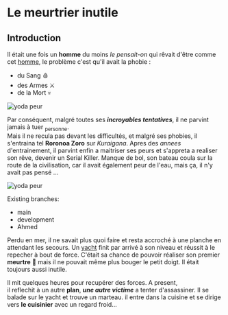 # Le meurtrier inutile

## Introduction

Il était une fois un **homme** du moins *le pensait-on* qui rêvait d'être comme cet [homme](https://fr.wikipedia.org/wiki/Jack_l%27%C3%89ventreur), le problème c'est qu'il avait la phobie :
- du Sang :drop_of_blood:
- des Armes :crossed_swords:
- de la Mort :skull:

![yoda peur](https://media.giphy.com/media/3o7abrH8o4HMgEAV9e/giphy.gif)

Par conséquent, malgré toutes ses ***incroyables tentatives***, il ne parvint jamais à tuer <sub>personne</sub>.  
Mais il ne recula pas devant les difficultés, et malgré ses phobies, il s'entraina tel **Roronoa Zoro** sur *Kuraigana*.
Apres des *annees* d'entrainement, il parvint enfin a maitriser ses peurs et s'appreta a realiser son rêve, devenir un Serial Killer. 
Manque de bol, son bateau coula sur la route de la civilisation, car il avait également peur de l'eau, mais ça, il n'y avait pas pensé ... 

 ![yoda peur](https://www.lepoint.fr/images/2012/04/13/titanic-naufrage-551977-jpg_379159_1250x625.JPG)

Existing branches:

- main
- development
- Ahmed

Perdu en mer, il ne savait plus quoi faire et resta accroché à une planche en attendant les secours. Un [yacht](https://hospitality-on.com/sites/default/files/2022-09/four%20seasons%20yachts%20%281%29.jpg) finit par arrivé à son niveau et réussit à le repecher à bout de force. C'était sa chance de pouvoir réaliser son premier **meurtre** :knife: mais il ne pouvait même plus bouger le petit doigt. Il était toujours aussi inutile.

Il mit quelques heures pour recupérer des forces. A present,  
il reflechit à un autre **plan**, ***une autre victime*** a tenter d'assassiner. 
Il se balade sur le yacht et trouve un marteau. il entre dans la cuisine et se dirige vers **le cuisinier** avec un regard froid... 

